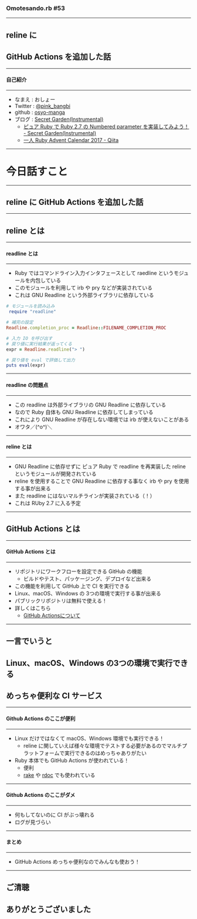 ### Omotesando.rb #53
- - -

## reline に
## GitHub Actions を追加した話

---

#### 自己紹介
- - -

* なまえ  : おしょー
* Twitter : [@pink_bangbi](https://twitter.com/pink_bangbi)
* github  : [osyo-manga](https://github.com/osyo-manga)
* ブログ  : [Secret Garden(Instrumental)](http://secret-garden.hatenablog.com)
  * [ピュア Ruby で Ruby 2.7 の Numbered parameter を実装してみよう！ - Secret Garden(Instrumental)](http://secret-garden.hatenablog.com/entry/2019/12/01/154607)   <!-- .element: class="fragment" -->
  * [一人 Ruby Advent Calendar 2017 - Qiita](https://qiita.com/advent-calendar/2017/ruby_pink_bangbi)                        <!-- .element: class="fragment" -->

---

# 今日話すこと

---

## reline に GitHub Actions を追加した話

---

## reline とは

---

#### readline とは
- - -

* Ruby ではコマンドライン入力インタフェースとして raedline というモジュールを内包している                              <!-- .element: class="fragment" -->
* このモジュールを利用して irb や pry などが実装されている                              <!-- .element: class="fragment" -->
* これは GNU Readline という外部ライブラリに依存している                              <!-- .element: class="fragment" -->

>>>

```ruby
# モジュールを読み込み
 require "readline"

# 補完の設定
Readline.completion_proc = Readline::FILENAME_COMPLETION_PROC

# 入力 IO を呼び出す
# 戻り値に実行結果が返ってくる
expr = Readline.readline("> ")

# 戻り値を eval で評価して出力
puts eval(expr)
```

---

#### readline の問題点
- - -

* この readline は外部ライブラリの GNU Readline に依存している                            <!-- .element: class="fragment" -->
* なので Ruby 自体も GNU Readline に依存してしまっている                            <!-- .element: class="fragment" -->
* これにより GNU Readline が存在しない環境では irb が使えないことがある                            <!-- .element: class="fragment" -->
* オワタ／(^o^)＼                            <!-- .element: class="fragment" -->

---


#### reline とは
- - -

* GNU Readline に依存せずに ピュア Ruby で readline を再実装した reline というモジュールが開発されている                        <!-- .element: class="fragment" -->
* reline を使用することで GNU Readline に依存する事なく irb や pry を使用する事が出来る                        <!-- .element: class="fragment" -->
* また readline にはないマルチラインが実装されている（！）                        <!-- .element: class="fragment" -->
* これは RUby 2.7 に入る予定                        <!-- .element: class="fragment" -->

---

## GitHub Actions とは

---

#### GitHub Actions とは
- - -

* リポジトリにワークフローを設定できる GitHub の機能                        <!-- .element: class="fragment" -->
  * ビルドやテスト、パッケージング、デプロイなど出来る
* この機能を利用して GitHub 上で CI を実行できる                        <!-- .element: class="fragment" -->
* Linux、macOS、Windows の 3つの環境で実行する事が出来る                        <!-- .element: class="fragment" -->
* パブリックリポジトリは無料で使える！                        <!-- .element: class="fragment" -->
* 詳しくはこちら                        <!-- .element: class="fragment" -->
  * [GitHub Actionsについて](https://help.github.com/ja/actions/automating-your-workflow-with-github-actions/about-github-actions)

---

## 一言でいうと
## Linux、macOS、Windows の3つの環境で実行できる
## めっちゃ便利な CI サービス

---

#### Github Actions のここが便利
- - -

* Linux だけではなくて macOS、Windows 環境でも実行できる！                        <!-- .element: class="fragment" -->
  * reline に関していえば様々な環境でテストする必要があるのでマルチプラットフォームで実行できるのはめっちゃありがたい
* Ruby 本体でも GitHub Actions が使われている！                        <!-- .element: class="fragment" -->
  * 便利
  * [rake](https://github.com/ruby/rake) や [rdoc](https://github.com/ruby/rdoc) でも使われている


---

#### Github Actions のここがダメ
- - -

* 何もしてないのに CI がぶっ壊れる                    <!-- .element: class="fragment" -->
* ログが見づらい                    <!-- .element: class="fragment" -->

---

#### まとめ
- - -

* GitHub Actions めっちゃ便利なのでみんなも使おう！

---

## ご清聴
## ありがとうございました
